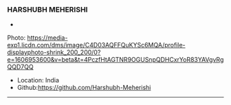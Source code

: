 ### HARSHUBH MEHERISHI

-
Photo: https://media-exp1.licdn.com/dms/image/C4D03AQFFQuKYSc6MQA/profile-displayphoto-shrink_200_200/0?e=1606953600&v=beta&t=4PczfHtAGTNR9OGUSnpQDHCxrYoR83YAVgvRgQQD7QQ
- Location: India
- Github:https://github.com/Harshubh-Meherishi

***
